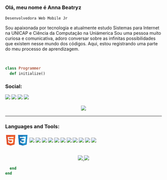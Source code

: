 ### Olá, meu nome é Anna Beatryz

```css
Desenvolvedora Web Mobile Jr
```

<p>Sou apaixonada por tecnologia e atualmente estudo Sistemas para Internet na UNICAP e Ciência da Computação na Uniámerica Sou uma pessoa muito curiosa e comunicativa, adoro conversar sobre as infinitas possibilidades que existem nesse mundo dos códigos. Aqui, estou registrando uma parte do meu processo de aprendizagem. </p><br/>

```ruby
class Programmer
  def initialize()
```
<h3 align="left">Social:</h3>
  <div>
  <a href="https://instagram.com/_beatryz.melo_" target="_blank"><img src="https://img.shields.io/badge/-Instagram-%23E4405F?style=for-the-badge&logo=instagram&logoColor=white" target="_blank"></a>
 	<a href="https://www.twitch.tv/aged_ana" target="_blank"><img src="https://img.shields.io/badge/Twitch-9146FF?style=for-the-badge&logo=twitch&logoColor=white" target="_blank"></a>
  <a href = "mailto:annabeatryz12345@gmail.com"><img src="https://img.shields.io/badge/-Gmail-%23333?style=for-the-badge&logo=gmail&logoColor=white" target="_blank"></a>
  <a href="https://www.linkedin.com/in/anna-beatryz-0508a4233/" target="_blank"><img src="https://img.shields.io/badge/-LinkedIn-%230077B5?style=for-the-badge&logo=linkedin&logoColor=white" target="_blank"></a> 
 </div>
</div>
<br>
 <div align="center"> 
  <img src="https://i.redd.it/w3n46nk83ir81.gif" width="50%">
  </div>
<hr>
  <p></p>
<h3 align="left">Languages and Tools:</h3>
  <div>     
  <img align="center" width="35" src= "https://raw.githubusercontent.com/devicons/devicon/master/icons/html5/html5-original.svg">
  <img align="center" width="35" src= "https://raw.githubusercontent.com/devicons/devicon/master/icons/css3/css3-original.svg">
  <img align="center" width="35" src= "https://cdn.jsdelivr.net/gh/devicons/devicon/icons/javascript/javascript-original.svg" />
  <img align="center" width="35" src= "https://cdn.jsdelivr.net/gh/devicons/devicon/icons/typescript/typescript-original.svg" />
  <img align="center" width="35" src= "https://cdn.jsdelivr.net/gh/devicons/devicon/icons/react/react-original.svg" />
  <img align="center" width="35" src= "https://cdn.jsdelivr.net/gh/devicons/devicon/icons/ionic/ionic-original.svg" />
  <img align="center" width="35" src= "https://cdn.jsdelivr.net/gh/devicons/devicon/icons/figma/figma-original.svg" />
  <img align="center" width="35" src= "https://cdn.jsdelivr.net/gh/devicons/devicon/icons/git/git-original.svg" />
  <img align="center" width="35" src= "https://cdn.jsdelivr.net/gh/devicons/devicon/icons/nodejs/nodejs-original.svg" />
  <img align="center" width="35" src= "https://cdn.jsdelivr.net/gh/devicons/devicon/icons/java/java-original.svg" />
  <img align="center" width="35" src= "https://cdn.jsdelivr.net/gh/devicons/devicon/icons/python/python-original.svg" />  
  <img align="center" width="35" src= "https://cdn.jsdelivr.net/gh/devicons/devicon/icons/mysql/mysql-original.svg" />   
  <img align="center" width="35" src= "https://cdn.jsdelivr.net/gh/devicons/devicon/icons/azure/azure-original.svg" />
         
   </div>
  <p></p>
<div> 
<br>
<div align="center">
  <a href="https://github.com/agedanna">
  <img height="180em" src="https://github-readme-stats.vercel.app/api?username=agedanna&show_icons=true&theme=radical&include_all_commits=true&count_private=true"/>
  <img height="180em" src="https://github-readme-stats.vercel.app/api/top-langs/?username=agedanna&layout=compact&langs_count=7&theme=radical"/>
</div>

```ruby
  end
end
```

